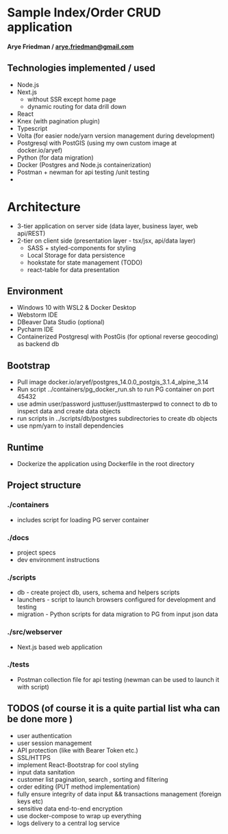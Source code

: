 # Sample Index/Order CRUD application
#### Arye Friedman / arye.friedman@gmail.com

## Technologies implemented / used
* Node.js
* Next.js
  * without SSR except home page
  * dynamic routing for data drill down
* React
* Knex (with pagination plugin)
* Typescript
* Volta (for easier node/yarn version management during development)
* Postgresql with PostGIS (using my own custom image at docker.io/aryef)
* Python (for data migration)
* Docker (Postgres and Node.js containerization)
* Postman + newman for api testing /unit testing
* 

# Architecture

* 3-tier application on server side (data layer, business layer, web api/REST)
* 2-tier on client side (presentation layer - tsx/jsx, api/data layer)
  * SASS + styled-components for styling
  * Local Storage for data persistence
  * hookstate for state management (TODO)
  * react-table for data presentation


## Environment
* Windows 10 with WSL2 & Docker Desktop 
* Webstorm IDE
* DBeaver Data Studio (optional)
* Pycharm IDE
* Containerized Postgresql with PostGis (for optional reverse geocoding) as backend db

## Bootstrap
  * Pull image docker.io/aryef/postgres_14.0.0_postgis_3.1.4_alpine_3.14
  * Run script  ../containers/pg_docker_run.sh to run PG container on port 45432
  * use admin user/password justtuser/justtmasterpwd to connect to db to inspect data and create data objects 
  * run scripts in ../scripts/db/postgres subdirectories to create db objects
  * use npm/yarn to install dependencies

## Runtime
  * Dockerize the application using Dockerfile in the root directory

## Project structure

### ./containers
* includes script for loading PG server container 

### ./docs

* project specs
* dev environment instructions

### ./scripts

* db - create project db, users, schema and helpers scripts
* launchers - script to launch browsers configured for development and testing
* migration - Python scripts for data migration to PG from input json data

### ./src/webserver
* Next.js based web application
### ./tests
* Postman collection file for api testing (newman can be used to launch it with script)

## TODOS (of course it is a quite partial list wha can be done more )
* user authentication 
* user session management
* API protection (like with Bearer Token etc.)
* SSL/HTTPS
* implement React-Bootstrap for cool styling
* input data sanitation
* customer list pagination, search , sorting and filtering 
* order editing (PUT method implementation)
* fully ensure integrity of data input && transactions management (foreign keys etc)
* sensitive data end-to-end encryption
* use docker-compose to wrap up everything
* logs delivery to a central log service

